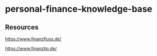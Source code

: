 # personal-finance-knowledge-base

## Resources

https://www.finanzfluss.de/

https://www.finanztip.de/
